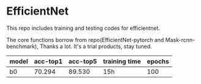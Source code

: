 # EfficientNet

This repo includes training and testing codes for efficientnet.

The core functions borrow from repo(EfficientNet-pytorch and Mask-rcnn-benchmark), Thanks a lot. It's a trial products, stay tuned.


| model | acc-top1 | acc-top5 | training time | epochs |
| ----- | -------- | -------- | ------------- | ------ |
| b0    | 70.294   | 89.530   | 15h           | 100    |